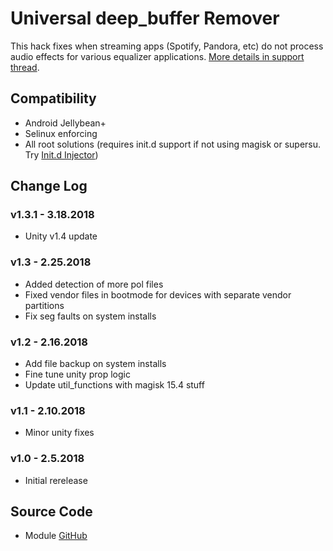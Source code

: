 # Universal deep_buffer Remover
This hack fixes when streaming apps (Spotify, Pandora, etc) do not process audio effects for various equalizer applications. [More details in support thread](https://forum.xda-developers.com/apps/magisk/module-universal-deepbuffer-remover-t3577067).

## Compatibility
* Android Jellybean+
* Selinux enforcing
* All root solutions (requires init.d support if not using magisk or supersu. Try [Init.d Injector](https://forum.xda-developers.com/android/software-hacking/mod-universal-init-d-injector-wip-t3692105))

## Change Log
### v1.3.1 - 3.18.2018
* Unity v1.4 update

### v1.3 - 2.25.2018
* Added detection of more pol files
* Fixed vendor files in bootmode for devices with separate vendor partitions
* Fix seg faults on system installs

### v1.2 - 2.16.2018
* Add file backup on system installs
* Fine tune unity prop logic
* Update util_functions with magisk 15.4 stuff

### v1.1 - 2.10.2018
* Minor unity fixes

### v1.0 - 2.5.2018
* Initial rerelease

## Source Code
* Module [GitHub](https://github.com/therealahrion/Universal-deep_buffer-Remover)
